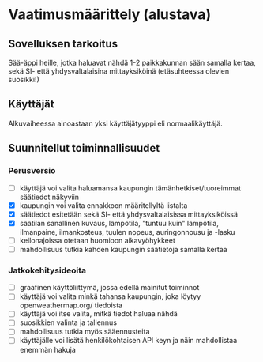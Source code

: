 # Vaatimusmäärittely (alustava)

## Sovelluksen tarkoitus
Sää-äppi heille, jotka haluavat nähdä 1-2 paikkakunnan sään samalla kertaa, sekä SI- että yhdysvaltalaisina mittayksiköinä (etäsuhteessa olevien suosikki!)

## Käyttäjät 

Alkuvaiheessa ainoastaan yksi käyttäjätyyppi eli normaalikäyttäjä.

## Suunnitellut toiminnallisuudet

### Perusversio

- [ ] käyttäjä voi valita haluamansa kaupungin tämänhetkiset/tuoreimmat säätiedot näkyviin
- [X] kaupungin voi valita ennakkoon määritellyltä listalta
- [X] säätiedot esitetään sekä SI- että yhdysvaltalaisissa mittayksiköissä
- [X] säätilan sanallinen kuvaus, lämpötila, "tuntuu kuin" lämpötila, ilmanpaine, ilmankosteus, tuulen nopeus, auringonnousu ja -lasku
- [ ] kellonajoissa otetaan huomioon aikavyöhykkeet
- [ ] mahdollisuus tutkia kahden kaupungin säätietoja samalla kertaa

### Jatkokehitysideoita

- [ ] graafinen käyttöliittymä, jossa edellä mainitut toiminnot
- [ ] käyttäjä voi valita minkä tahansa kaupungin, joka löytyy openweathermap.org/ tiedoista
- [ ] käyttäjä voi itse valita, mitkä tiedot haluaa nähdä
- [ ] suosikkien valinta ja tallennus
- [ ] mahdollisuus tutkia myös sääennusteita
- [ ] käyttäjälle voi lisätä henkilökohtaisen API keyn ja näin mahdollistaa enemmän hakuja
